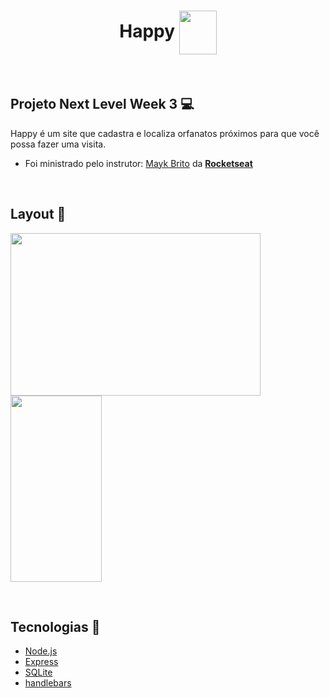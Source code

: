 <h1 align="center"> Happy <img src="https://github.com/ItamarJoire/nlw3/blob/main/Logo.png" align="center" width="60" height="70"></h1>


&nbsp;

## Projeto Next Level Week 3  :computer: 
<p>Happy é um site que cadastra e localiza orfanatos próximos para que você possa fazer uma visita.</p>

 * Foi ministrado pelo instrutor: [Mayk Brito](https://www.linkedin.com/in/maykbrito/?originalSubdomain=br) da [**Rocketseat**](https://rocketseat.com.br)


&nbsp;
  
## Layout :bookmark:
  <img src="https://github.com/ItamarJoire/nlw3/blob/main/Desktop.png" align="left" width="400" height="260">
  <img src="https://github.com/ItamarJoire/nlw3/blob/main/Moblie.png" align="center" width="146" height="298">
  
  
  &nbsp;
  
  ## Tecnologias	:toolbox:
  
* [Node.js](https://nodejs.org/en/)
* [Express](https://expressjs.com/pt-br/)
* [SQLite](https://www.sqlite.org/index.html)
* [handlebars](https://handlebarsjs.com/)

  
  
  

  
  
    

 
